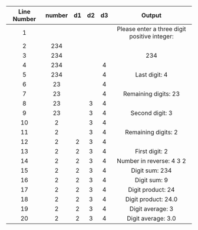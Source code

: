 Line Number | number | d1 | d2 | d3 | Output
:----------:|:------:|:--:|:--:|:--:|:------:
     1      |        |    |    |    | Please enter a three digit positive integer:
     2      |  234   |    |    |    |
     3      |  234   |    |    |    | 234
     4      |  234   |    |    |  4 |
     5      |  234   |    |    |  4 | Last digit: 4
     6      |   23   |    |    |  4 |
     7      |   23   |    |    |  4 | Remaining digits: 23
     8      |   23   |    |  3 |  4 |
     9      |   23   |    |  3 |  4 | Second digit: 3
     10     |    2   |    |  3 |  4 |
     11     |    2   |    |  3 |  4 | Remaining digits: 2
     12     |    2   |  2 |  3 |  4 |
     13     |    2   |  2 |  3 |  4 | First digit: 2
     14     |    2   |  2 |  3 |  4 | Number in reverse:  4 3 2
     15     |    2   |  2 |  3 |  4 | Digit sum: 234
     16     |    2   |  2 |  3 |  4 | Digit sum: 9
     17     |    2   |  2 |  3 |  4 | Digit product: 24
     18     |    2   |  2 |  3 |  4 | Digit product: 24.0
     19     |    2   |  2 |  3 |  4 | Digit average: 3
     20     |    2   |  2 |  3 |  4 | Digit average: 3.0